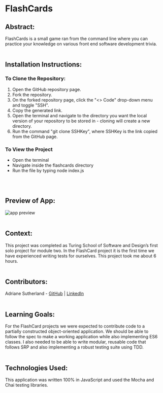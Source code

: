 # FlashCards

## Abstract:
FlashCards is a small game ran from the command line where you can practice your knowledge on various front end software development trivia. 
<br>
<br>
## Installation Instructions:

### To Clone the Repository:
1. Open the GitHub repository page.
1. Fork the repository.
1. On the forked repository page, click the "<> Code" drop-down menu and toggle "SSH".
1. Copy the generated link.
1. Open the terminal and navigate to the directory you want the local version of your repository to be stored in - cloning will create a new directory.
1. Run the command "git clone SSHKey", where SSHKey is the link copied from the GitHub page.

### To View the Project
- Open the terminal
- Navigate inside the flashcards directory
- Run the file by typing node index.js

<br>
<br>

## Preview of App:
![app preview](https://media4.giphy.com/media/v1.Y2lkPTc5MGI3NjExMGYzYjBmYTA4YTliODE3ODRlMTY2MDE0NzUwOWU0MmM0NDc0Yzk4OCZjdD1n/tJ1Cmgq7Xmo8VuShwl/giphy.gif)
<br>
<br>

## Context:

This project was completed as Turing School of Software and Design’s first solo project for module two. In the FlashCard project it is the first time we have experienced writing tests for ourselves. This project took me about 6 hours. 
<br>
<br>
## Contributors:

Adriane Sutherland - [GitHub](https://github.com/asutherland91) | [LinkedIn](https://www.linkedin.com/in/adrianesutherland/)
<br>
<br>
## Learning Goals:

For the FlashCard projects we were expected to contribute code to a partially constructed object-oriented application. We should be able to follow the spec to make a working application
while also implementing ES6 classes. I also needed to be able to write modular, reusable code that follows SRP and also implementing a robust testing suite using TDD.
<br>
<br>
## Technologies Used:

This application was written 100% in JavaScript and used the Mocha and Chai testing libraries.




